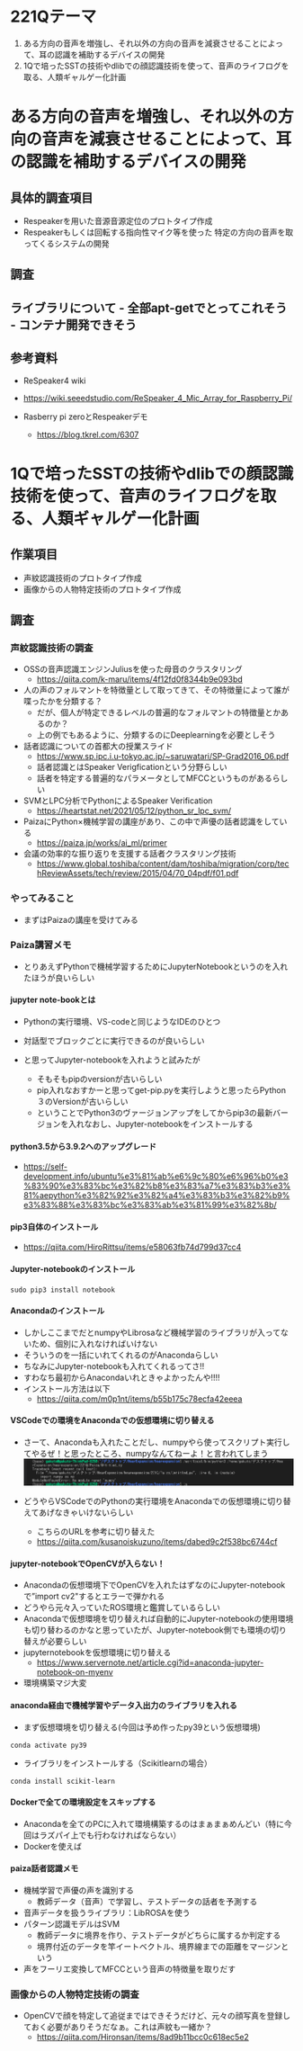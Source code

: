 # 221Qテーマ
1. ある方向の音声を増強し、それ以外の方向の音声を減衰させることによって、耳の認識を補助するデバイスの開発
2. 1Qで培ったSSTの技術やdlibでの顔認識技術を使って、音声のライフログを取る、人類ギャルゲー化計画

# ある方向の音声を増強し、それ以外の方向の音声を減衰させることによって、耳の認識を補助するデバイスの開発
## 具体的調査項目
- Respeakerを用いた音源音源定位のプロトタイプ作成
- Respeakerもしくは回転する指向性マイク等を使った
特定の方向の音声を取ってくるシステムの開発
## 調査
ライブラリについて
    - 全部apt-getでとってこれそう
    - コンテナ開発できそう
- 
## 参考資料
- ReSpeaker4 wiki
 - https://wiki.seeedstudio.com/ReSpeaker_4_Mic_Array_for_Raspberry_Pi/

- Rasberry pi zeroとRespeakerデモ
    - https://blog.tkrel.com/6307

# 1Qで培ったSSTの技術やdlibでの顔認識技術を使って、音声のライフログを取る、人類ギャルゲー化計画
## 作業項目
- 声紋認識技術のプロトタイプ作成
- 画像からの人物特定技術のプロトタイプ作成
## 調査
### 声紋認識技術の調査
- OSSの音声認識エンジンJuliusを使った母音のクラスタリング
    - https://qiita.com/k-maru/items/4f12fd0f8344b9e093bd
- 人の声のフォルマントを特徴量として取ってきて、その特徴量によって誰が喋ったかを分類する？
    - だが、個人が特定できるレベルの普遍的なフォルマントの特徴量とかあるのか？
    - 上の例でもあるように、分類するのにDeeplearningを必要としそう
- 話者認識についての首都大の授業スライド
    - https://www.sp.ipc.i.u-tokyo.ac.jp/~saruwatari/SP-Grad2016_06.pdf
    - 話者認識とはSpeaker Verigficationという分野らしい
    - 話者を特定する普遍的なパラメータとしてMFCCというものがあるらしい
- SVMとLPC分析でPythonによるSpeaker Verification
    - https://heartstat.net/2021/05/12/python_sr_lpc_svm/
- PaizaにPython×機械学習の講座があり、この中で声優の話者認識をしている
    - https://paiza.jp/works/ai_ml/primer
- 会議の効率的な振り返りを支援する話者クラスタリング技術
    - https://www.global.toshiba/content/dam/toshiba/migration/corp/techReviewAssets/tech/review/2015/04/70_04pdf/f01.pdf
### やってみること
- まずはPaizaの講座を受けてみる
### Paiza講習メモ
- とりあえずPythonで機械学習するためにJupyterNotebookというのを入れたほうが良いらしい
#### jupyter note-bookとは
- Pythonの実行環境、VS-codeと同じようなIDEのひとつ
- 対話型でブロックごとに実行できるのが良いらしい

- と思ってJupyter-notebookを入れようと試みたが
    - そもそもpipのversionが古いらしい
    - pip入れなおすかーと思ってget-pip.pyを実行しようと思ったらPython３のVersionが古いらしい
    - ということでPython3のヴァージョンアップをしてからpip3の最新バージョンを入れなおし、Jupyter-notebookをインストールする
#### python3.5から3.9.2へのアップグレード
- https://self-development.info/ubuntu%e3%81%ab%e6%9c%80%e6%96%b0%e3%83%90%e3%83%bc%e3%82%b8%e3%83%a7%e3%83%b3%e3%81%aepython%e3%82%92%e3%82%a4%e3%83%b3%e3%82%b9%e3%83%88%e3%83%bc%e3%83%ab%e3%81%99%e3%82%8b/

#### pip3自体のインストール
- https://qiita.com/HiroRittsu/items/e58063fb74d799d37cc4

#### Jupyter-notebookのインストール
```
sudo pip3 install notebook
```
#### Anacondaのインストール
- しかしここまでだとnumpyやLibrosaなど機械学習のライブラリが入ってないため、個別に入れなければいけない
- そういうのを一括にいれてくれるのがAnacondaらしい
- ちなみにJupyter-notebookも入れてくれるってさ!!
- すわなち最初からAnacondaいれときゃよかったんや!!!!
- インストール方法は以下
    - https://qiita.com/m0p1nt/items/b55b175c78ecfa42eeea

#### VSCodeでの環境をAnacondaでの仮想環境に切り替える
- さーて、Anacondaも入れたことだし、numpyやら使ってスクリプト実行してやるぜ！と思ったところ、numpyなんてねーよ！と言われてしまう
![picture 1](../images/e19879b39fa797cb88a8543d4a3137fbb96821499cc65a1b4689b0fef1b537c6.png)  

- どうやらVSCodeでのPythonの実行環境をAnacondaでの仮想環境に切り替えてあげなきゃいけないらしい
    - こちらのURLを参考に切り替えた
    - https://qiita.com/kusanoiskuzuno/items/dabed9c2f538bc6744cf

#### jupyter-notebookでOpenCVが入らない！
- Anacondaの仮想環境下でOpenCVを入れたはずなのにJupyter-notebookで”import cv2"するとエラーで弾かれる
- どうやら元々入っていたROS環境と鑑賞しているらしい
- Anacondaで仮想環境を切り替えれば自動的にJupyter-notebookの使用環境も切り替わるのかなと思っていたが、Jupyter-notebook側でも環境の切り替えが必要らしい
- jupyternotebookを仮想環境に切り替える
    - https://www.servernote.net/article.cgi?id=anaconda-jupyter-notebook-on-myenv
- 環境構築マジ大変

#### anaconda経由で機械学習やデータ入出力のライブラリを入れる
- まず仮想環境を切り替える(今回は予め作ったpy39という仮想環境)
```
conda activate py39
```
- ライブラリをインストールする（Scikitlearnの場合）
```
conda install scikit-learn
```
#### Dockerで全ての環境設定をスキップする
- Anacondaを全てのPCに入れて環境構築するのはまぁまぁめんどい（特に今回はラズパイ上でも行わなければならない）
- Dockerを使えば

#### paiza話者認識メモ
- 機械学習で声優の声を識別する
    - 教師データ（音声）で学習し、テストデータの話者を予測する
- 音声データを扱うライブラリ：LibROSAを使う
- パターン認識モデルはSVM
    - 教師データに境界を作り、テストデータがどちらに属するか判定する
    - 境界付近のデータを竿イートベクトル、境界線までの距離をマージンという
- 声をフーリエ変換してMFCCという音声の特徴量を取りだす


### 画像からの人物特定技術の調査
- OpenCVで顔を特定して追従まではできそうだけど、元々の顔写真を登録しておく必要がありそうだなぁ。これは声紋も一緒か？
    - https://qiita.com/Hironsan/items/8ad9b11bcc0c618ec5e2
